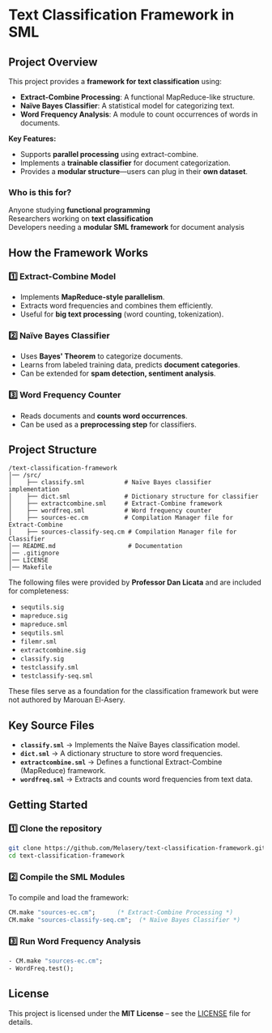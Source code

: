 # Text Classification Framework in SML 

## Project Overview
This project provides a **framework for text classification** using:
- **Extract-Combine Processing**: A functional MapReduce-like structure.
- **Naïve Bayes Classifier**: A statistical model for categorizing text.
- **Word Frequency Analysis**: A module to count occurrences of words in documents.

**Key Features:**
- Supports **parallel processing** using extract-combine.
- Implements a **trainable classifier** for document categorization.
- Provides a **modular structure**—users can plug in their **own dataset**.

### **Who is this for?**
Anyone studying **functional programming**  
Researchers working on **text classification**  
Developers needing a **modular SML framework** for document analysis  



## How the Framework Works
### **1️⃣ Extract-Combine Model**
- Implements **MapReduce-style parallelism**.
- Extracts word frequencies and combines them efficiently.
- Useful for **big text processing** (word counting, tokenization).

### **2️⃣ Naïve Bayes Classifier**
- Uses **Bayes' Theorem** to categorize documents.
- Learns from labeled training data, predicts **document categories**.
- Can be extended for **spam detection, sentiment analysis**.

### **3️⃣ Word Frequency Counter**
- Reads documents and **counts word occurrences**.
- Can be used as a **preprocessing step** for classifiers.



## Project Structure

```
/text-classification-framework
│── /src/                    
│    ├── classify.sml           # Naïve Bayes classifier implementation
│    ├── dict.sml               # Dictionary structure for classifier
│    ├── extractcombine.sml     # Extract-Combine framework
│    ├── wordfreq.sml           # Word frequency counter
│    ├── sources-ec.cm          # Compilation Manager file for Extract-Combine
│    ├── sources-classify-seq.cm # Compilation Manager file for Classifier
│── README.md                    # Documentation
│── .gitignore                  
│── LICENSE                    
│── Makefile                   
```


The following files were provided by **Professor Dan Licata** and are included for completeness:
- `sequtils.sig`
- `mapreduce.sig`
- `mapreduce.sml`
- `sequtils.sml`
- `filemr.sml`
- `extractcombine.sig`
- `classify.sig`
- `testclassify.sml`
- `testclassify-seq.sml`

These files serve as a foundation for the classification framework but were not authored by Marouan El-Asery.



## Key Source Files
- **`classify.sml`** → Implements the Naïve Bayes classification model.
- **`dict.sml`** → A dictionary structure to store word frequencies.
- **`extractcombine.sml`** → Defines a functional Extract-Combine (MapReduce) framework.
- **`wordfreq.sml`** → Extracts and counts word frequencies from text data.



## Getting Started

### **1️⃣ Clone the repository**
```bash
git clone https://github.com/Melasery/text-classification-framework.git
cd text-classification-framework
```

### **2️⃣ Compile the SML Modules**
To compile and load the framework:
```sml
CM.make "sources-ec.cm";      (* Extract-Combine Processing *)
CM.make "sources-classify-seq.cm";  (* Naïve Bayes Classifier *)
```

### **3️⃣ Run Word Frequency Analysis**
```sml
- CM.make "sources-ec.cm";
- WordFreq.test();
```



## License
This project is licensed under the **MIT License** – see the [LICENSE](LICENSE) file for details.



